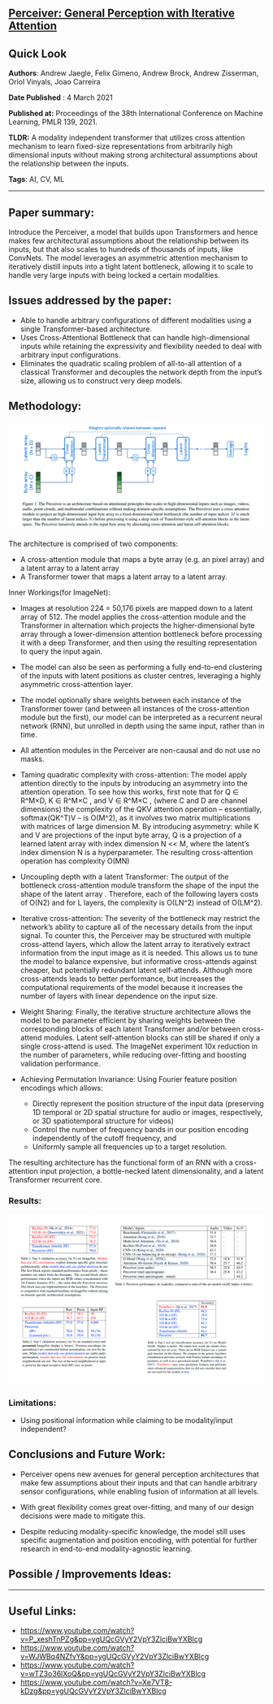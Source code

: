 ## [Perceiver: General Perception with Iterative Attention](https://arxiv.org/abs/2103.03206)
## Quick Look

**Authors**: Andrew Jaegle, Felix Gimeno, Andrew Brock, Andrew Zisserman, Oriol Vinyals, Joao Carreira

**Date Published** : 4 March 2021 

**Published at:**  Proceedings of the 38th International Conference on Machine Learning, PMLR 139, 2021. 

**TLDR:** A modality independent transformer that utilizes cross attention mechanism to learn fixed-size representations from arbitrarily high dimensional inputs without making strong architectural assumptions about the relationship between the inputs.

**Tags**: AI, CV, ML

---

## Paper summary:
Introduce the Perceiver, a model that builds upon Transformers and hence makes few architectural assumptions about the relationship between its inputs, but that also scales to hundreds of thousands of inputs, like ConvNets. The model leverages an asymmetric attention mechanism to iteratively distill inputs into a tight latent bottleneck, allowing it to scale to handle very large inputs with being locked a certain modalities.

## Issues addressed by the paper:
- Able to handle arbitrary configurations of different modalities using a single Transformer-based architecture.
- Uses Cross-Attentional Bottleneck that can handle high-dimensional inputs while retaining the expressivity and flexibility needed to deal with arbitrary input configurations.
- Eliminates the quadratic scaling problem of all-to-all attention of a classical Transformer and decouples the network depth from the input’s size, allowing us to construct very deep models.

## Methodology:
![Methodology](./assets/perceiver_methodology.png)

The architecture is comprised of two components:
- A cross-attention module that maps a byte array (e.g. an pixel array) and  a latent array to a latent array
- A Transformer tower that maps a latent array to a latent array.

Inner Workings(for ImageNet):

- Images at resolution 224 = 50,176 pixels are mapped down to a latent array of 512. The model applies the cross-attention module and the Transformer in alternation which projects the higher-dimensional byte array through a lower-dimension attention bottleneck before processing it with a deep Transformer, and then using the resulting representation to query the input again.
- The model can also be seen as performing a fully end-to-end clustering of the inputs with latent positions as cluster centres, leveraging a highly asymmetric cross-attention layer.
- The model optionally share weights between each instance of the
Transformer tower (and between all instances of the cross-attention module but the first), our model can be interpreted
as a recurrent neural network (RNN), but unrolled in depth
using the same input, rather than in time.
- All attention modules in the Perceiver are non-causal and do not use no masks.

- Taming quadratic complexity with cross-attention: The model apply attention directly to the inputs by introducing an asymmetry into the attention operation. To see how this works, first note that for Q ∈ R^M×D, K ∈ R^M×C , and V ∈ R^M×C , (where C and D are channel dimensions) the complexity of the QKV  attention operation – essentially, softmax(QK^T)V – is O(M^2), as it involves two matrix multiplications with matrices of large dimension M. By introducing asymmetry: while K and V are projections of the input byte array, Q is a projection of a learned latent array with index dimension N << M, where the latent’s index dimension N is a hyperparameter. The resulting cross-attention operation has complexity O(MN)

- Uncoupling depth with a latent Transformer: The output of the bottleneck cross-attention module transform the shape of the input the shape of the latent array . Therefore, each of the following layers costs of O(N2) and for L layers, the complexity is O(LN^2) instead of O(LM^2).

- Iterative cross-attention: The severity of the bottleneck may restrict the network’s ability to capture all of the necessary details from the input signal. To counter this, the Perceiver may be structured with multiple cross-attend layers, which allow the latent array to iteratively extract information from the input image as it is needed. This allows us to tune the model to balance expensive, but informative cross-attends against cheaper, but potentially redundant latent self-attends. Although more cross-attends leads to better performance, but increases the computational requirements of the model because it increases the number of layers with linear dependence on the input size.

- Weight Sharing: Finally, the iterative structure architecture allows the model to be parameter efficient by sharing weights between the corresponding blocks of each latent Transformer and/or between cross-attend modules. Latent self-attention blocks can still be shared if only a single cross-attend is used. The ImageNet experiment  10x reduction in the number of parameters, while reducing over-fitting and boosting validation performance.

- Achieving Permutation Invariance: Using Fourier feature position encodings which allows:
    - Directly represent the position structure of the input data (preserving 1D temporal or 2D spatial structure for audio or images, respectively, or 3D spatiotemporal structure for videos)
    - Control the number of frequency bands in our position encoding independently of the cutoff frequency, and
    - Uniformly sample all frequencies up to a target resolution.

The resulting architecture has the functional form of an RNN with a cross-attention
input projection, a bottle-necked latent dimensionality, and a latent Transformer recurrent core.


### Results:
![Comparative Results](./assets/perceiver_result.png)


### Limitations:
- Using positional information while claiming to be modality/input independent?


## Conclusions and Future Work:
- Perceiver opens new avenues for general perception architectures that make few assumptions about their inputs and that can handle arbitrary sensor configurations, while enabling fusion of information at all levels.

- With great flexibility comes great over-fitting, and many of our design decisions were made to mitigate this.

- Despite reducing modality-specific knowledge, the model still uses specific augmentation and position encoding, with potential for further research in end-to-end modality-agnostic learning.

## Possible  / Improvements Ideas:

---

## Useful Links:
- https://www.youtube.com/watch?v=P_xeshTnPZg&pp=ygUQcGVyY2VpY3ZlciBwYXBlcg
- https://www.youtube.com/watch?v=WJWBq4NZfvY&pp=ygUQcGVyY2VpY3ZlciBwYXBlcg
- https://www.youtube.com/watch?v=wTZ3o36lXoQ&pp=ygUQcGVyY2VpY3ZlciBwYXBlcg
- https://www.youtube.com/watch?v=Xe7VT8-kDzg&pp=ygUQcGVyY2VpY3ZlciBwYXBlcg



